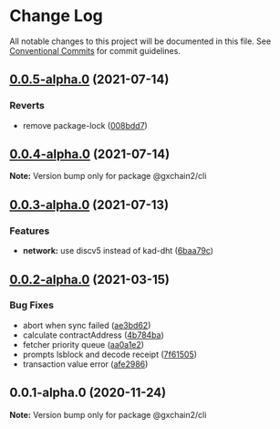 # Change Log

All notable changes to this project will be documented in this file.
See [Conventional Commits](https://conventionalcommits.org) for commit guidelines.

## [0.0.5-alpha.0](https://github.com/gxchain/gxchain2/compare/v0.0.4-alpha.0...v0.0.5-alpha.0) (2021-07-14)

### Reverts

- remove package-lock ([008bdd7](https://github.com/gxchain/gxchain2/commit/008bdd7864503291873f907e1f872f5ac2622a9e))

## [0.0.4-alpha.0](https://github.com/gxchain/gxchain2/compare/v0.0.3-alpha.0...v0.0.4-alpha.0) (2021-07-14)

**Note:** Version bump only for package @gxchain2/cli

## [0.0.3-alpha.0](https://github.com/gxchain/gxchain2/compare/v0.0.2-alpha.0...v0.0.3-alpha.0) (2021-07-13)

### Features

- **network:** use discv5 instead of kad-dht ([6baa79c](https://github.com/gxchain/gxchain2/commit/6baa79c73901359a841a265575c70ffa0951c96f))

## [0.0.2-alpha.0](https://iz11ro8cf9xz/node/gxchain2/compare/v0.0.1-alpha.0...v0.0.2-alpha.0) (2021-03-15)

### Bug Fixes

- abort when sync failed ([ae3bd62](https://github.com/gxchain/gxchain2/commit/ae3bd62cefad191d0f0077c5374568d0eb923631))
- calculate contractAddress ([4b784ba](https://github.com/gxchain/gxchain2/commit/4b784ba1020148e28d40733c72e3bf6d1da56754))
- fetcher priority queue ([aa0a1e2](https://github.com/gxchain/gxchain2/commit/aa0a1e2a4a7701017b362ecdd95f17e94f1d3e97))
- prompts lsblock and decode receipt ([7f61505](https://github.com/gxchain/gxchain2/commit/7f61505e19eed8df2e4cb55411b795f52aa3896c))
- transaction value error ([afe2986](https://github.com/gxchain/gxchain2/commit/afe29864fc7074c4723603dff70c34f982cfdf84))

## 0.0.1-alpha.0 (2020-11-24)

**Note:** Version bump only for package @gxchain2/cli
